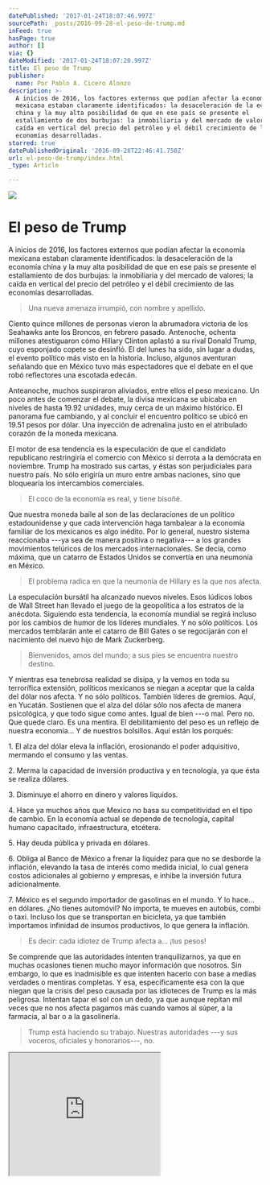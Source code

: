 ```yaml
---
datePublished: '2017-01-24T18:07:46.997Z'
sourcePath: _posts/2016-09-28-el-peso-de-trump.md
inFeed: true
hasPage: true
author: []
via: {}
dateModified: '2017-01-24T18:07:20.997Z'
title: El peso de Trump
publisher:
  name: Por Pablo A. Cicero Alonzo
description: >-
  A inicios de 2016, los factores externos que podían afectar la economía
  mexicana estaban claramente identificados: la desaceleración de la economía
  china y la muy alta posibilidad de que en ese país se presente el
  estallamiento de dos burbujas: la inmobiliaria y del mercado de valores; la
  caída en vertical del precio del petróleo y el débil crecimiento de las
  economías desarrolladas.
starred: true
datePublishedOriginal: '2016-09-28T22:46:41.750Z'
url: el-peso-de-trump/index.html
_type: Article

---
```

![](https://the-grid-user-content.s3-us-west-2.amazonaws.com/1204400d-e97b-448c-9af0-98614e95a015.jpg)

# El peso de Trump

A inicios de 2016, los factores externos que podían afectar la economía mexicana estaban claramente identificados: la desaceleración de la economía china y la muy alta posibilidad de que en ese país se presente el estallamiento de dos burbujas: la inmobiliaria y del mercado de valores; la caída en vertical del precio del petróleo y el débil crecimiento de las economías desarrolladas.

> Una nueva amenaza irrumpió, con nombre y apellido.

Ciento quince millones de personas vieron la abrumadora victoria de los Seahawks ante los Broncos, en febrero pasado. Antenoche, ochenta millones atestiguaron cómo Hillary Clinton aplastó a su rival Donald Trump, cuyo esponjado copete se desinfló. El del lunes ha sido, sin lugar a dudas, el evento político más visto en la historia. Incluso, algunos aventuran señalando que en México tuvo más espectadores que el debate en el que robó reflectores una escotada edecán.

Anteanoche, muchos suspiraron aliviados, entre ellos el peso mexicano. Un poco antes de comenzar el debate, la divisa mexicana se ubicaba en niveles de hasta 19.92 unidades, muy cerca de un máximo histórico. El panorama fue cambiando, y al concluir el encuentro político se ubicó en 19.51 pesos por dólar. Una inyección de adrenalina justo en el atribulado corazón de la moneda mexicana.

El motor de esa tendencia es la especulación de que el candidato republicano restringiría el comercio con México si derrota a la demócrata en noviembre. Trump ha mostrado sus cartas, y éstas son perjudiciales para nuestro país. No sólo erigiría un muro entre ambas naciones, sino que bloquearía los intercambios comerciales.

> El coco de la economía es real, y tiene bisoñé.

Que nuestra moneda baile al son de las declaraciones de un político estadounidense y que cada intervención haga tambalear a la economía familiar de los mexicanos es algo inédito. Por lo general, nuestro sistema reaccionaba ---ya sea de manera positiva o negativa--- a los grandes movimientos telúricos de los mercados internacionales. Se decía, como máxima, que un catarro de Estados Unidos se convertía en una neumonía en México.

> El problema radica en que la neumonía de Hillary es la que nos afecta.

La especulación bursátil ha alcanzado nuevos niveles. Esos lúdicos lobos de Wall Street han llevado el juego de la geopolítica a los estratos de la anécdota. Siguiendo esta tendencia, la economía mundial se regirá incluso por los cambios de humor de los líderes mundiales. Y no sólo políticos. Los mercados temblarán ante el catarro de Bill Gates o se regocijarán con el nacimiento del nuevo hijo de Mark Zuckerberg.

> Bienvenidos, amos del mundo; a sus pies se encuentra nuestro destino.

Y mientras esa tenebrosa realidad se disipa, y la vemos en toda su terrorífica extensión, políticos mexicanos se niegan a aceptar que la caída del dólar nos afecta. Y no sólo políticos. También líderes de gremios. Aquí, en Yucatán. Sostienen que el alza del dólar sólo nos afecta de manera psicológica, y que todo sigue como antes. Igual de bien ---o mal. Pero no. Que quede claro. Es una mentira. El debilitamiento del peso es un reflejo de nuestra economía... Y de nuestros bolsillos. Aquí están los porqués:

1\. El alza del dólar eleva la inflación, erosionando el poder adquisitivo, mermando el consumo y las ventas.

2\. Merma la capacidad de inversión productiva y en tecnología, ya que ésta se realiza dólares.

3\. Disminuye el ahorro en dinero y valores líquidos.

4\. Hace ya muchos años que Mexico no basa su competitividad en el tipo de cambio. En la economía actual se depende de tecnología, capital humano capacitado, infraestructura, etcétera.

5\. Hay deuda pública y privada en dólares.

6\. Obliga al Banco de México a frenar la liquidez para que no se desborde la inflación, elevando la tasa de interés como medida inicial, lo cual genera costos adicionales al gobierno y empresas, e inhibe la inversión futura adicionalmente.

7\. México es el segundo importador de gasolinas en el mundo. Y lo hace... en dólares. ¿No tienes automóvil? No importa, te mueves en autobús, combi o taxi. Incluso los que se transportan en bicicleta, ya que también importamos infinidad de insumos productivos, lo que genera la inflación.

> Es decir: cada idiotez de Trump afecta a... ¡tus pesos!

Se comprende que las autoridades intenten tranquilizarnos, ya que en muchas ocasiones tienen mucho mayor información que nosotros. Sin embargo, lo que es inadmisible es que intenten hacerlo con base a medias verdades o mentiras completas. Y esa, específicamente esa con la que niegan que la crisis del peso causada por las idioteces de Trump es la más peligrosa. Intentan tapar el sol con un dedo, ya que aunque repitan mil veces que no nos afecta pagamos más cuando vamos al súper, a la farmacia, al bar o a la gasolinería.

> Trump está haciendo su trabajo. Nuestras autoridades ---y sus voceros, oficiales y honorarios---, no.

<iframe src="https://the-grid.github.io/ed-userhtml/?g=eJxNkVFLwzAQx9_7KUIF18KaqCCKbQcOfBBkT76JSJZctnRtUnJpcYjf3evWgW93uV_-d_e_StuRWV2nZlsE72O6qgQ9rZIKVbB9XGVmcCpa7zK9ZLgkNmc_CWOjDKyh3DTIaqb5DuJLCx24iOvju9xtZAcZ5h83nyXR1rDsP7M-vuqMpHIWIA7BTcwspALICDNHCiUVuNVUs_qMcQyK0lQI5Z0DFbmRCrbeH7iDKAC_3p4F6gNv8OrbbLu2vr0eISAtUY93_CGdZGhu3stAPTZeA7cOIcQ1GB8gm_fKy-Q3014N0yRLtjg7sqDo0q9okPos8rysxOxXUk2OqlYinkxVvjuZkjItoyz2AUyd7mPs8UmIuIddsJpLK8Kj7AS0RQ_oCw1FDEPXz58chR4jCd5f7vMHsMiR9w" height="244" style=""></iframe>